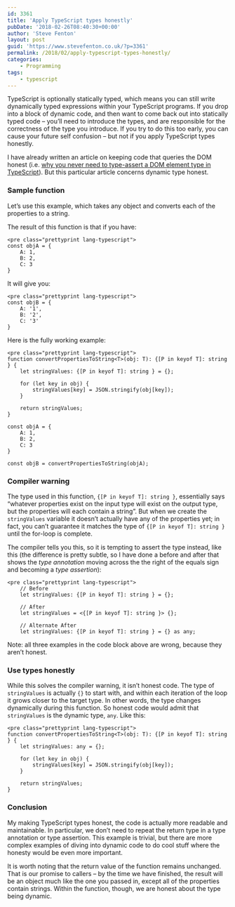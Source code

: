 ```yaml
---
id: 3361
title: 'Apply TypeScript types honestly'
pubDate: '2018-02-26T08:40:30+00:00'
author: 'Steve Fenton'
layout: post
guid: 'https://www.stevefenton.co.uk/?p=3361'
permalink: /2018/02/apply-typescript-types-honestly/
categories:
    - Programming
tags:
    - typescript
---
```


TypeScript is optionally statically typed, which means you can still write dynamically typed expressions within your TypeScript programs. If you drop into a block of dynamic code, and then want to come back out into statically typed code – you’ll need to introduce the types, and are responsible for the correctness of the type you introduce. If you try to do this too early, you can cause your future self confusion – but not if you apply TypeScript types honestly.

I have already written an article on keeping code that queries the DOM honest (i.e. [why you never need to type-assert a DOM element type in TypeScript](https://www.stevefenton.co.uk/2018/01/embracing-typescript-strict-mode/)). But this particular article concerns dynamic type honest.

### Sample function

Let’s use this example, which takes any object and converts each of the properties to a string.

The result of this function is that if you have:

```
<pre class="prettyprint lang-typescript">
const objA = {
    A: 1,
    B: 2,
    C: 3
}
```

It will give you:

```
<pre class="prettyprint lang-typescript">
const objB = {
    A: '1',
    B: '2',
    C: '3'
}
```

Here is the fully working example:

```
<pre class="prettyprint lang-typescript">
function convertPropertiesToString<T>(obj: T): {[P in keyof T]: string } {
    let stringValues: {[P in keyof T]: string } = {};

    for (let key in obj) {
        stringValues[key] = JSON.stringify(obj[key]);
    }

    return stringValues;
}

const objA = {
    A: 1,
    B: 2,
    C: 3
}

const objB = convertPropertiesToString(objA);
```

### Compiler warning

The type used in this function, `{[P in keyof T]: string }`, essentially says “whatever properties exist on the input type will exist on the output type, but the properties will each contain a string”. But when we create the `stringValues` variable it doesn’t actually have any of the properties yet; in fact, you can’t guarantee it matches the type of `{[P in keyof T]: string }` until the for-loop is complete.

The compiler tells you this, so it is tempting to assert the type instead, like this (the difference is pretty subtle, so I have done a before and after that shows the *type annotation* moving across the the right of the equals sign and becoming a *type assertion*):

```
<pre class="prettyprint lang-typescript">
    // Before
    let stringValues: {[P in keyof T]: string } = {};

    // After
    let stringValues = <{[P in keyof T]: string }> {};

    // Alternate After
    let stringValues: {[P in keyof T]: string } = {} as any;
```

Note: all three examples in the code block above are wrong, because they aren’t honest.

### Use types honestly

While this solves the compiler warning, it isn’t honest code. The type of `stringValues` is actually `{}` to start with, and within each iteration of the loop it grows closer to the target type. In other words, the type changes dynamically during this function. So honest code would admit that `stringValues` is the dynamic type, `any`. Like this:

```
<pre class="prettyprint lang-typescript">
function convertPropertiesToString<T>(obj: T): {[P in keyof T]: string } {
    let stringValues: any = {};

    for (let key in obj) {
        stringValues[key] = JSON.stringify(obj[key]);
    }

    return stringValues;
}
```

### Conclusion

My making TypeScript types honest, the code is actually more readable and maintainable. In particular, we don’t need to repeat the return type in a type annotation or type assertion. This example is trivial, but there are more complex examples of diving into dynamic code to do cool stuff where the honesty would be even more important.

It is worth noting that the return value of the function remains unchanged. That is our promise to callers – by the time we have finished, the result will be an object much like the one you passed in, except all of the properties contain strings. Within the function, though, we are honest about the type being dynamic.